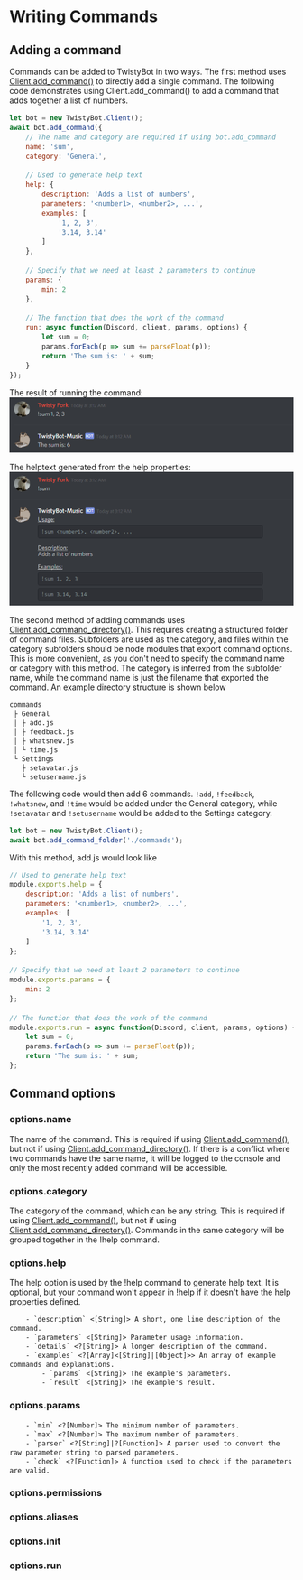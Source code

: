 # Writing Commands


## Adding a command
Commands can be added to TwistyBot in two ways. The first method uses [Client.add_command()](/docs/api.md#client-add-command) to directly add a single command. The following code demonstrates using Client.add_command() to add a command that adds together a list of numbers.

```javascript
let bot = new TwistyBot.Client();
await bot.add_command({
	// The name and category are required if using bot.add_command
	name: 'sum',
	category: 'General',

	// Used to generate help text
	help: {
		description: 'Adds a list of numbers',
		parameters: '<number1>, <number2>, ...',
		examples: [
			'1, 2, 3',
			'3.14, 3.14'
		]
	},

	// Specify that we need at least 2 parameters to continue
	params: {
		min: 2
	},

	// The function that does the work of the command
	run: async function(Discord, client, params, options) {
		let sum = 0;
		params.forEach(p => sum += parseFloat(p));
		return 'The sum is: ' + sum;
	}
});

```

The result of running the command:
![](/docs/images/sum-demo.png)

The helptext generated from the help properties:
![](/docs/images/sum-help.png)

The second method of adding commands uses [Client.add_command_directory()](/docs/api.md#client-add-command-folder). This requires creating a structured folder of command files. Subfolders are used as the category, and files within the category subfolders should be node modules that export command options. This is more convenient, as you don't need to specify the command name or category with this method. The category is inferred from the subfolder name, while the command name is just the filename that exported the command. An example directory structure is shown below

```
commands
 ├ General
 │ ├ add.js
 │ ├ feedback.js
 │ ├ whatsnew.js
 │ └ time.js
 └ Settings
   ├ setavatar.js
   └ setusername.js
```

The following code would then add 6 commands. `!add`, `!feedback`, `!whatsnew`, and `!time` would be added under the General category, while `!setavatar` and `!setusername` would be added to the Settings category.
```javascript
let bot = new TwistyBot.Client();
await bot.add_command_folder('./commands');
```

With this method, add.js would look like
```javascript
// Used to generate help text
module.exports.help = {
	description: 'Adds a list of numbers',
	parameters: '<number1>, <number2>, ...',
	examples: [
		'1, 2, 3',
		'3.14, 3.14'
	]
};

// Specify that we need at least 2 parameters to continue
module.exports.params = {
	min: 2
};

// The function that does the work of the command
module.exports.run = async function(Discord, client, params, options) {
	let sum = 0;
	params.forEach(p => sum += parseFloat(p));
	return 'The sum is: ' + sum;
};
```

## Command options

### options.name
The name of the command. This is required if using [Client.add_command()](/docs/api.md#client-add-command), but not if using [Client.add_command_directory()](/docs/api.md#client-add-command-folder). If there is a conflict where two commands have the same name, it will be logged to the console and only the most recently added command will be accessible.

### options.category
The category of the command, which can be any string. This is required if using [Client.add_command()](/docs/api.md#client-add-command), but not if using [Client.add_command_directory()](/docs/api.md#client-add-command-folder). Commands in the same category will be grouped together in the !help command.

### options.help
The help option is used by the !help command to generate help text. It is optional, but your command won't appear in !help if it doesn't have the help properties defined.

		- `description` <[String]> A short, one line description of the command.
		- `parameters` <[String]> Parameter usage information.
		- `details` <?[String]> A longer description of the command.
		- `examples` <?[Array]<[String]|[Object]>> An array of example commands and explanations.
			- `params` <[String]> The example's parameters.
			- `result` <[String]> The example's result.

### options.params
		- `min` <?[Number]> The minimum number of parameters.
		- `max` <?[Number]> The maximum number of parameters.
		- `parser` <?[String]|?[Function]> A parser used to convert the raw parameter string to parsed parameters.
		- `check` <?[Function]> A function used to check if the parameters are valid.

### options.permissions

### options.aliases

### options.init

### options.run